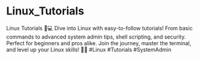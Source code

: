# Linux_Tutorials
Linux Tutorials 🐧💻  Dive into Linux with easy-to-follow tutorials! From basic commands to advanced system admin tips, shell scripting, and security. Perfect for beginners and pros alike. Join the journey, master the terminal, and level up your Linux skills! 🚀🔧 #Linux #Tutorials #SystemAdmin

